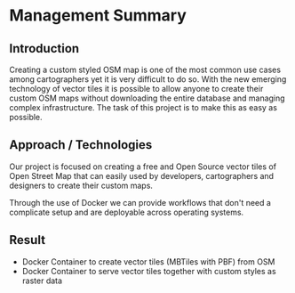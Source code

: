 # Management Summary

## Introduction

Creating a custom styled OSM map is one of the most common use cases among cartographers yet
it is very difficult to do so. With the new emerging technology of vector tiles it is possible
to allow anyone to create their custom OSM maps without downloading the entire database
and managing complex infrastructure. The task of this project is to make this as easy
as possible.

## Approach / Technologies

Our project is focused on creating a free and Open Source vector tiles of Open Street Map
that can easily used by developers, cartographers and designers to create their
custom maps.

Through the use of Docker we can provide workflows that don't need a complicate setup
and are deployable across operating systems.


## Result

- Docker Container to create vector tiles (MBTiles with PBF) from OSM
- Docker Container to serve vector tiles together with custom styles as raster data
